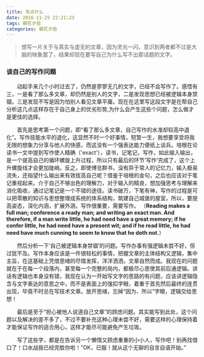 ```yaml
---
title: 写点什么
date: 2016-11-25 22:21:23
tags: 朝花夕拾
categories: 朝花夕拾
---
```


>想写一片关于与真实与虚无的文章，因为灵光一闪，意识到两者都不过是大脑的映象罢了，结果却现在要写自己为什么写不出那话题的文字。

### 谈自己的写作问题 ###

&#12288;&#12288;动起手来几个小时过去了，仍然是寥寥无几的文字，已经不会写作了。感悟有三，一是看了那么多文章，却仍然是别人的文字，二是发现思想已经被逻辑本身禁锢，三是发现不写是因为怕别人看见文章平庸。现在在这里写这段文字是在帮自己分析这几点这样存在于自己身上的优劣形势,为什么会产生这些个问题，怎么做才是更佳的选择。

&#12288;&#12288;首先是思考第一个问题，即“看了那么多文章，自己写作的水准却较高中退化”。写作技能水平的退化，这显然不时一个好事情，短暂一生，我想要享受将我无限的想象力分享与他人的快感，而这没有一个强表达能力便纸上谈兵。培根在论读书一文中提到写作使人精确（'exact'），读书，记笔记，写作，如此输入输出，是一个提高自己的循环螺旋上升过程，所以只有最后的环节‘写作’完成了，这个上升螺旋线才会更加陡峭。反之，即使博览群书，没有异于常人的记忆力，输入极易流失，还指望什么输出来有效拔高自己呢？借鉴于培根的金句，之后也应该对于笔记重视起来。介于自己不够出色的理解力，对于输入的精良，想加强思考与理解来消化吸收，通过记笔记是一个不错的途径。读书破万，下笔有神，写作的过程是可以把零散的知识与思想整理成系统的体系结构，筑建自己城堡的屋室，所以，要提高姿态，深化内涵，扩展外涵，写作很重要，需要写作。 （**Reading makes a full man; conference a ready man; and writing an exact man. And therefore, if a man write little, he had need have a great memory; if he confer little, he had need have a present wit; and if he read little, he had need have much cunning to seem to know that he doth not.**）

&#12288;&#12288;然后分析一下‘自己被逻辑本身禁锢’的问题。写作办事有强逻辑未尝不好，但过犹不及。写作本身应该是一件很轻松的事情，把握文章的主体结构又逻辑，集中主旨，在这基础上凭借思绪的尽情发挥，洋洋洒洒，文章自然而成。我现在的问题就在于在每一个段落内，甚至每一个完整的局内，都极尽心思使其前后通逻辑。讲话有逻辑也本身没有错，我现在认为一开始写文字的思路的有问题，应该讲逻辑隐含与文字表达的意思之中，而不是表面上的强扣字眼，着重于首先然后最终的连贯出现，毕竟不时总在写技术文章。放开思绪，忘掉“因为、所以”字眼，逻辑交给思想！

&#12288;&#12288;最后是至于“担心被他人说道自己文章”的顾虑问题。其实能写到此处，这个问题以及解决的差不多了，不过不要补充这种心理未尝不好，需要这样的心理保持着才能保证写作的适合用心，这样才能尽可能避免产生垃圾。

&#12288;&#12288;写了这些字，都是在告诉另一个懒惰又顾虑重重的小小人，写作吧！别再找借口了！口水战我已经完胜你啦！”OK，已服！就从这个无聊的自言自语开始。”
